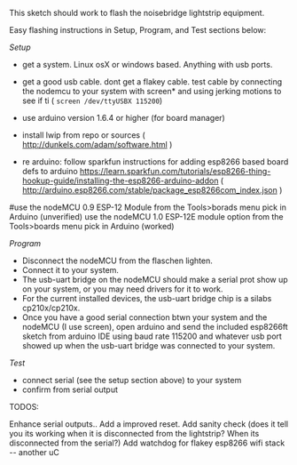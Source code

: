 This sketch should work to flash the noisebridge lightstrip equipment.

Easy flashing instructions in Setup, Program, and Test sections below:

_Setup_
* get a system.  Linux osX or windows based.  Anything with usb ports.
* get a good usb cable.  dont get a flakey cable. test cable by connecting the nodemcu to your system with screen\* and  using jerking motions to see if ti
  ( `screen /dev/ttyUSBX 115200`)
* use arduino version 1.6.4 or higher (for board manager)
* install lwip from repo or sources ( http://dunkels.com/adam/software.html )

* re arduino:
follow sparkfun instructions for adding esp8266 based board defs to arduino 
https://learn.sparkfun.com/tutorials/esp8266-thing-hookup-guide/installing-the-esp8266-arduino-addon
( http://arduino.esp8266.com/stable/package_esp8266com_index.json )

#use the nodeMCU 0.9 ESP-12 Module from the Tools>borads menu pick in Arduino (unverified)
use the nodeMCU 1.0 ESP-12E module option from the Tools>boards menu pick in Arduino (worked)

_Program_
* Disconnect the nodeMCU from the flaschen lighten.
* Connect it to your system.
* The usb-uart bridge on the nodeMCU should make a serial prot show up on your system, or you
may need drivers for it to work.
* For the current installed devices, the usb-uart bridge chip is a silabs cp210x/cp210x. 
* Once you have a good serial connection btwn your system and the nodeMCU (I use screen), open
arduino and send the included esp8266ft sketch from arduino IDE using baud rate
115200 and whatever usb port showed up when the usb-uart bridge was connected
to your system.

_Test_
* connect serial (see the setup section above) to your system
* confirm from serial output


TODOS:

Enhance serial outputs.. 
Add a improved reset.
Add sanity check (does it tell you its working when it is disconnected from the lightstrip? When its disconnected from the serial?)
Add watchdog for flakey esp8266 wifi stack -- another uC

